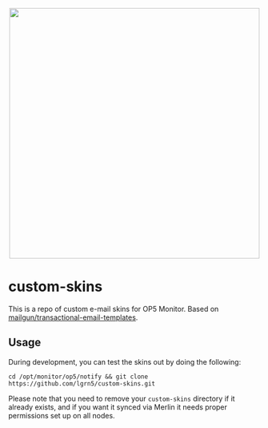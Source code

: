 <p align="center"><img src="https://mailgun.ghost.io/content/images/2014/Aug/icons.png" width="500"></p>

# custom-skins
This is a repo of custom e-mail skins for OP5 Monitor. Based on [mailgun/transactional-email-templates](https://github.com/mailgun/transactional-email-templates).

## Usage

During development, you can test the skins out by doing the following:
```
cd /opt/monitor/op5/notify && git clone https://github.com/lgrn5/custom-skins.git
```
Please note that you need to remove your `custom-skins` directory if it already exists, and if you want it synced via Merlin it needs proper permissions set up on all nodes.
